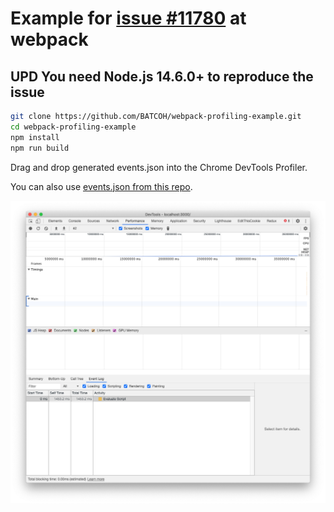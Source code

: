 # Example for [issue #11780](https://github.com/webpack/webpack/issues/11780) at webpack

## UPD You need Node.js 14.6.0+ to reproduce the issue

```bash
git clone https://github.com/BATCOH/webpack-profiling-example.git
cd webpack-profiling-example
npm install
npm run build
```
Drag and drop generated events.json into the Chrome DevTools Profiler.

You can also use [events.json from this repo](https://raw.githubusercontent.com/BATCOH/webpack-profiling-example/master/events.json).

![DevTools Screenshot](https://raw.githubusercontent.com/BATCOH/webpack-profiling-example/master/devtools.png)
